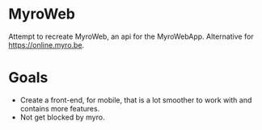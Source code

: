 # MyroWeb
Attempt to recreate MyroWeb, an api for the MyroWebApp. Alternative for https://online.myro.be.

# Goals
- Create a front-end, for mobile, that is a lot smoother to work with and contains more features.
- Not get blocked by myro.
